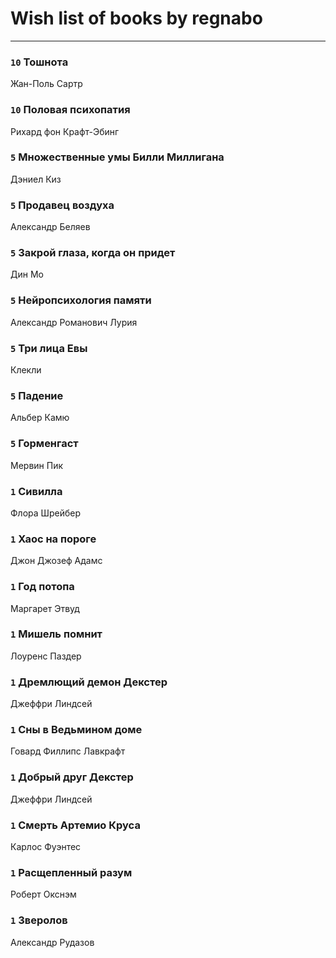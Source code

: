 # Wish list of books by regnabo
---

### `10` Тошнота
Жан-Поль Сартр

### `10` Половая психопатия
Рихард фон Крафт-Эбинг

### `5` Множественные умы Билли Миллигана
Дэниел Киз

### `5` Продавец воздуха
Александр Беляев

### `5` Закрой глаза, когда он придет
Дин Мо

### `5` Нейропсихология памяти
Александр Романович Лурия

### `5` Три лица Евы
Клекли

### `5` Падение
Альбер Камю

### `5` Горменгаст
Мервин Пик

### `1` Сивилла
Флора Шрейбер

### `1` Хаос на пороге
Джон Джозеф Адамс

### `1` Год потопа
Маргарет Этвуд

### `1` Мишель помнит
Лоуренс Паздер

### `1` Дремлющий демон Декстер
Джеффри Линдсей

### `1` Сны в Ведьмином доме
Говард Филлипс Лавкрафт

### `1` Добрый друг Декстер
Джеффри Линдсей

### `1` Смерть Артемио Круса
Карлос Фуэнтес

### `1` Расщепленный разум
Роберт Окснэм

### `1` Зверолов
Александр Рудазов

